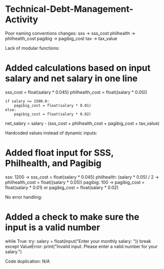 # Technical-Debt-Management-Activity

Poor naming conventions changes:
sss -> sss_cost
philhealth -> philhealth_cost
pagibig -> pagibig_cost
tax -> tax_value

Lack of modular functions:
# Added calculations based on input salary and net salary in one line

 sss_cost = float(salary * 0.045)
    philhealth_cost = float((salary * 0.05))

    if salary <= 1500.0:
        pagibig_cost = float(salary * 0.01)
    else:
        pagibig_cost = float(salary * 0.02)

net_salary = salary - (sss_cost + philhealth_cost + pagibig_cost + tax_value)


Hardcoded values instead of dynamic inputs:
# Added float input for SSS, Philhealth, and Pagibig

sss: 1200 -> sss_cost = float(salary * 0.045)
philhealth: (salary * 0.05) / 2 -> philhealth_cost = float((salary * 0.05))
pagibig: 100 -> pagibig_cost = float(salary * 0.01) or pagibig_cost = float(salary * 0.02)

No error handling:
# Added a check to make sure the input is a valid number
while True:
    try:
        salary = float(input("Enter your monthly salary: "))
        break
    except ValueError:
        print("Invalid input. Please enter a valid number for your salary.")

Code duplication:
N/A
